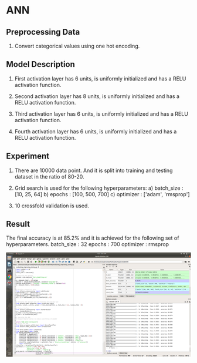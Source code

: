# ANN

## Preprocessing Data
1. Convert categorical values using one hot encoding.

## Model Description

1. First activation layer has 6 units, is uniformly initialized and has a RELU activation function.

2. Second activation layer has 8 units, is uniformly initialized and has a RELU activation function.

3. Third activation layer has 6 units, is uniformly initialized and has a RELU activation function.

4. Fourth activation layer has 6 units, is uniformly initialized and has a RELU activation function.


## Experiment

1. There are 10000 data point. And it is split into training and testing dataset in the ratio of 80-20.

2. Grid search is used for the following hyperparameters:
	a) batch_size : [10, 25, 64]
	b) epochs : [100, 500, 700]
	c) optimizer : ['adam', 'rmsprop']

3. 10 crossfold validation is used.


## Result

The final accuracy is at 85.2% and it is achieved for the following set of hyperparameters. 
batch_size : 32
epochs : 700
optimizer : rmsprop

![](https://github.com/sumanp31/ANN/blob/master/result_screenshot.png) 